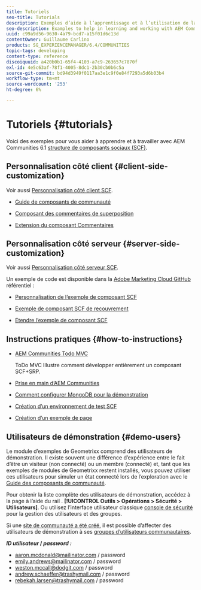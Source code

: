 ```yaml
---
title: Tutoriels
seo-title: Tutorials
description: Exemples d’aide à l’apprentissage et à l’utilisation de la structure de composants sociaux AEM Communities (SCF)
seo-description: Examples to help in learning and working with AEM Communities social component framework (SCF)
uuid: c99a9d56-9630-4a79-bcd7-a15f01d6c13d
contentOwner: Guillaume Carlino
products: SG_EXPERIENCEMANAGER/6.4/COMMUNITIES
topic-tags: developing
content-type: reference
discoiquuid: a420b0b1-65f4-4103-a7c9-263657c7870f
exl-id: 4e5c63af-78f1-4005-8dc1-2b30cb0b6c5a
source-git-commit: bd94d3949f0117aa3e1c9f0e84f7293a5d6b03b4
workflow-type: tm+mt
source-wordcount: '253'
ht-degree: 6%

---
```


# Tutoriels {#tutorials}

Voici des exemples pour vous aider à apprendre et à travailler avec AEM Communities 6.1 [structure de composants sociaux (SCF)](scf.md).

## Personnalisation côté client {#client-side-customization}

Voir aussi [Personnalisation côté client SCF](client-customize.md).

* [Guide de composants de communauté](components-guide.md)

* [Composant des commentaires de superposition](overlay-comments.md)

* [Extension du composant Commentaires](extend-comments.md)

## Personnalisation côté serveur {#server-side-customization}

Voir aussi [Personnalisation côté serveur SCF](server-customize.md).

Un exemple de code est disponible dans la [Adobe Marketing Cloud GitHub](https://github.com/Adobe-Marketing-Cloud) référentiel :

* [Personnalisation de l’exemple de composant SCF](https://github.com/Adobe-Marketing-Cloud/aem-scf-sample-components-customize)

* [Exemple de composant SCF de recouvrement](https://github.com/Adobe-Marketing-Cloud/aem-scf-sample-components-overlay)

* [Etendre l’exemple de composant SCF](https://github.com/Adobe-Marketing-Cloud/aem-scf-sample-components-extension)

## Instructions pratiques {#how-to-instructions}

* [AEM Communities Todo MVC](https://github.com/Adobe-Marketing-Cloud/aem-communities-todomvc-sample)

   ToDo MVC Illustre comment développer entièrement un composant SCF+SRP.

* [Prise en main d’AEM Communities](getting-started.md)

* [Comment configurer MongoDB pour la démonstration](demo-mongo.md)

* [Création d’un environnement de test SCF](an-scf-sandbox.md)

* [Création d’un exemple de page](create-sample-page.md)

## Utilisateurs de démonstration {#demo-users}

Le module d’exemples de Geometrixx comprend des utilisateurs de démonstration. Il existe souvent une différence d’expérience entre le fait d’être un visiteur (non connecté) ou un membre (connecté) et, tant que les exemples de modules de Geometrixx restent installés, vous pouvez utiliser ces utilisateurs pour simuler un état connecté lors de l’exploration avec le [Guide des composants de communauté](components-guide.md).

Pour obtenir la liste complète des utilisateurs de démonstration, accédez à la page à l’aide du rail . **[!UICONTROL Outils > Opérations > Sécurité > Utilisateurs]**. Ou utilisez l’interface utilisateur classique [console de sécurité](http://localhost:4502/useradmin) pour la gestion des utilisateurs et des groupes.

Si une [site de communauté a été créé](getting-started.md), il est possible d’affecter des utilisateurs de démonstration à ses [groupes d’utilisateurs communautaires](users.md).

***ID utilisateur* / *password :***

* aaron.mcdonald@mailinator.com / password
* emily.andrews@mailinator.com / password
* weston.mccall@dodgit.com / password
* andrew.schaeffer@trashymail.com / password
* rebekah.larsen@trashymail.com / password
